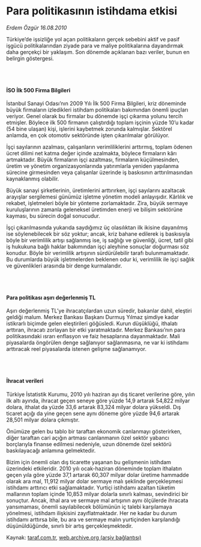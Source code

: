# Para politikasının istihdama etkisi

*Erdem Özgür 16.08.2010*

<div class="yazi"><p>Türkiye’de işsizliğe yol açan politikaların gerçek sebebini aktif ve pasif işgücü politikalarından ziyade para ve maliye politikalarına dayandırmak daha gerçekçi bir yaklaşım. Son dönemde açıklanan bazı veriler, bunun en belirgin göstergesi. </p>
<p><b> </b></p>
<h4><br/>İSO İlk 500 Firma Bilgileri </h4>
<p>İstanbul Sanayi Odası’nın 2009 Yılı İlk 500 Firma Bilgileri, kriz döneminde büyük firmaların izledikleri istihdam politikaları bakımından önemli ipuçları veriyor. Genel olarak bu firmalar bu dönemde işçi çıkarma yolunu tercih etmişler. Böylece ilk 500 firmanın çalıştırdığı toplam işçinin yüzde 10’u kadar (54 bine ulaşan) kişi, işlerini kaybetmek zorunda kalmışlar. Sektörel anlamda, en çok otomotiv sektöründe işten çıkarılmalar görülüyor. </p>
<p>İşçi sayılarının azalması, çalışanların verimliliklerini arttırmış, toplam ödenen ücret dilimi net katma değer içinde azalmakta, böylece firmaların kârı artmaktadır. Büyük firmaların işçi azaltması, firmaların küçülmesinden, üretim ve yönetim organizasyonlarında yatırımlarla yeniden yapılanma sürecine girmesinden veya çalışanlar üzerinde iş baskısının arttırılmasından kaynaklanmış olabilir. </p>
<p>Büyük sanayi şirketlerinin, üretimlerini arttırırken, işçi sayılarını azaltacak arayışlar sergilemesi günümüz işletme yönetim modeli anlayışıdır. Kârlılık ve rekabet, işletmeleri böyle bir yönteme zorlamaktadır. Zira, büyük sermaye kuruluşlarının zamanla geleneksel üretimden enerji ve bilişim sektörüne kayması, bu sürecin doğal sonucudur.</p>
<p>İşçi çıkarılmasında yukarıda saydığımız üç olasılıktan ilk ikisine dayanılmış ise söylenebilecek bir söz yoktur; ancak, kriz bahane edilerek iş baskısıyla böyle bir verimlilik artışı sağlanmış ise, iş sağlığı ve güvenliği, ücret, tatil gibi iş hukukuna bağlı haklar bakımından işçi aleyhine sonuçlar doğurması söz konudur. Böyle bir verimlilik artışının sürdürülebilir tarafı bulunmamaktadır. Bu durumlarda büyük işletmelerden beklenen odur ki, verimlilik ile işçi sağlık ve güvenlikleri arasında bir denge kurmalarıdır. </p>
<p><b> </b></p>
<h4><br/>Para politikası aşırı değerlenmiş TL</h4>
<p>Aşırı değerlenmiş TL’ye ihracatçılardan uzun süredir, bakanlar dahil, eleştiri geldiği malum. Merkez Bankası Başkanı Durmuş Yılmaz şimdiye kadar istikrarlı biçimde gelen eleştirileri göğüsledi. Kurun düşüklüğü, ithalatı arttıran, ihracatı zorlayan bir etki yaratmaktadır. Merkez Bankası’nın para politikasındaki ısrarı enflasyon ve faiz hesaplarına dayanmaktadır. Mali piyasalarda öngörülen denge sağlanıyor sağlanmasına, ne var ki istihdamı arttıracak reel piyasalarda istenen gelişme sağlanamıyor. </p>
<p><b> </b></p>
<h4><br/>İhracat verileri</h4>
<p>Türkiye İstatistik Kurumu, 2010 yılı haziran ayı dış ticaret verilerine göre, yılın ilk altı ayında, ihracat geçen seneye göre yüzde 14,9 artarak 54,822 milyar dolara, ithalat da yüzde 33,6 artarak 83,324 milyar dolara yükseldi. Dış ticaret açığı da yine geçen sene aynı döneme göre yüzde 94,6 artarak 28,501 milyar dolara çıkmıştır. </p>
<p>Önümüze gelen bu tablo bir taraftan ekonomik canlanmayı gösterirken, diğer taraftan cari açığın artması canlanmanın özel sektör yabancı borçlarıyla finanse edilmesi nedeniyle, uzun dönemde özel sektörü baskılayacağı anlamına gelmektedir. </p>
<p>Bizim için önemli olan dış ticarette yaşanan bu gelişmenin istihdam üzerindeki etkileridir. 2010 yılı ocak-haziran döneminde toplam ithalatın geçen yıla göre yüzde 37,1 artarak 60,307 milyar dolar üretime hammadde olarak ara mal, 11,912 milyar dolar sermaye malı şeklinde gerçekleşmesi istihdamı arttırıcı etki sağlamaktadır. Yurtiçi istihdamı azaltan tüketim mallarının toplam içinde 10,853 milyar dolarla sınırlı kalması, sevindirici bir sonuçtur. Ancak, ithal ara ve sermaye mal artışının aynı ölçülerde ihracata yansımaması, önemli sayılabilecek bölümünün iç talebi karşılamaya yönelmesi, istihdam ilişkisini zayıflatmaktadır. Her ne kadar bu durum istihdamı arttırsa bile, bu ara ve sermaye malın yurtiçinden karşılandığı düşünüldüğünde, sınırlı bir artış gerçekleşmektedir.</p></div>

Kaynak: [taraf.com.tr](http://www.taraf.com.tr:80/erdem-ozgur/makale-para-politikasinin-istihdama-etkisi.htm), [web.archive.org (arşiv bağlantısı)](http://web.archive.org/web/20100817163204/http://www.taraf.com.tr:80/erdem-ozgur/makale-para-politikasinin-istihdama-etkisi.htm)
